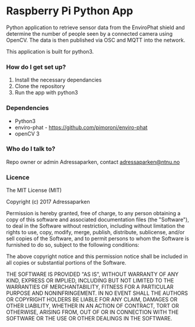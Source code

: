 # Raspberry Pi Python App #

Python application to retrieve sensor data from the EnviroPhat shield and determine the number of people seen by a connected camera using OpenCV.
The data is then published via OSC and MQTT into the network.

This application is built for python3.

### How do I get set up? ###

1. Install the necessary dependancies
2. Clone the repository
3. Run the app with python3

### Dependencies ###

* Python3
* enviro-phat - https://github.com/pimoroni/enviro-phat
* openCV 3

### Who do I talk to? ###

Repo owner or admin Adressaparken, contact adressaparken@ntnu.no

### Licence ###

The MIT License (MIT)

Copyright (c) 2017 Adressaparken

Permission is hereby granted, free of charge, to any person obtaining a copy of this software and associated documentation files (the "Software"), to deal in the Software without restriction, including without limitation the rights to use, copy, modify, merge, publish, distribute, sublicense, and/or sell copies of the Software, and to permit persons to whom the Software is furnished to do so, subject to the following conditions:

The above copyright notice and this permission notice shall be included in all copies or substantial portions of the Software.

THE SOFTWARE IS PROVIDED "AS IS", WITHOUT WARRANTY OF ANY KIND, EXPRESS OR IMPLIED, INCLUDING BUT NOT LIMITED TO THE WARRANTIES OF MERCHANTABILITY, FITNESS FOR A PARTICULAR PURPOSE AND NONINFRINGEMENT. IN NO EVENT SHALL THE AUTHORS OR COPYRIGHT HOLDERS BE LIABLE FOR ANY CLAIM, DAMAGES OR OTHER LIABILITY, WHETHER IN AN ACTION OF CONTRACT, TORT OR OTHERWISE, ARISING FROM, OUT OF OR IN CONNECTION WITH THE SOFTWARE OR THE USE OR OTHER DEALINGS IN THE SOFTWARE.